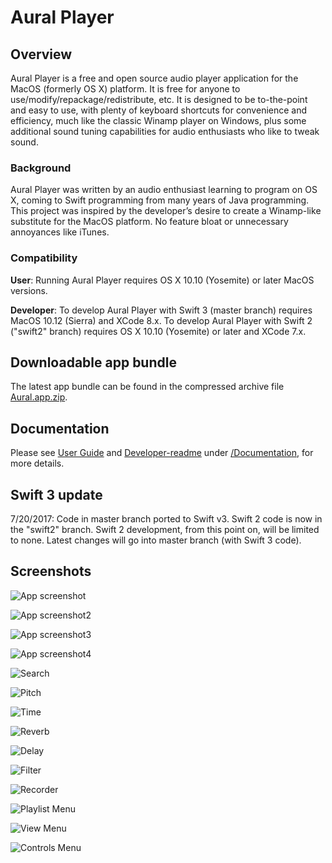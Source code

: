 # Aural Player

## Overview

Aural Player is a free and open source audio player application for the MacOS (formerly OS X) platform. It is free for anyone to use/modify/repackage/redistribute, etc. It is designed to be to-the-point and easy to use, with plenty of keyboard shortcuts for convenience and efficiency, much like the classic Winamp player on Windows, plus some additional sound tuning capabilities for audio enthusiasts who like to tweak sound.

### Background

Aural Player was written by an audio enthusiast learning to program on OS X, coming to Swift programming from many years of Java programming. This project was inspired by the developer’s desire to create a Winamp-like substitute for the MacOS platform. No feature bloat or unnecessary annoyances like iTunes.

### Compatibility

**User**: Running Aural Player requires OS X 10.10 (Yosemite) or later MacOS versions.

**Developer**: To develop Aural Player with Swift 3 (master branch) requires MacOS 10.12 (Sierra) and XCode 8.x. To develop Aural Player with Swift 2 ("swift2" branch) requires OS X 10.10 (Yosemite) or later and XCode 7.x.

## Downloadable app bundle

The latest app bundle can be found in the compressed archive file [Aural.app.zip](https://github.com/maculateConception/aural-player/blob/master/Aural.app.zip?raw=true).

## Documentation

Please see [User Guide](https://github.com/maculateConception/aural-player/blob/master/Documentation/UserGuide.rtf?raw=true) and [Developer-readme](https://github.com/maculateConception/aural-player/blob/master/Documentation/Developer-readme.rtf?raw=true) under [/Documentation](/Documentation), for more details.

## Swift 3 update

7/20/2017: Code in master branch ported to Swift v3. Swift 2 code is now in the "swift2" branch. Swift 2 development, from this point on, will be limited to none. Latest changes will go into master branch (with Swift 3 code).

## Screenshots

![App screenshot](/Documentation/UserGuide.rtfd/Aural.png?raw=true "App screenshot")

![App screenshot2](/Documentation/UserGuide.rtfd/Aural-playlistOnly.png?raw=true "App screenshot2")

![App screenshot3](/Documentation/UserGuide.rtfd/Aural-effectsOnly.png?raw=true "App screenshot3")

![App screenshot4](/Documentation/UserGuide.rtfd/Aural-compact.png?raw=true "App screenshot4")

![Search](/Documentation/UserGuide.rtfd/Aural-search.png?raw=true "Search")

![Pitch](/Documentation/UserGuide.rtfd/Pitch.png?raw=true "Pitch Shift")

![Time](/Documentation/UserGuide.rtfd/Time.png?raw=true "Time Stretch")

![Reverb](/Documentation/UserGuide.rtfd/Reverb.png?raw=true "Reverb")

![Delay](/Documentation/UserGuide.rtfd/Delay.png?raw=true "Delay")

![Filter](/Documentation/UserGuide.rtfd/Filter.png?raw=true "Filter")

![Recorder](/Documentation/UserGuide.rtfd/Recorder.png?raw=true "Recorder")

![Playlist Menu](/Documentation/UserGuide.rtfd/PlaylistMenu.png?raw=true "Playlist Menu")

![View Menu](/Documentation/UserGuide.rtfd/ViewMenu.png?raw=true "View Menu")

![Controls Menu](/Documentation/UserGuide.rtfd/ControlsMenu.png?raw=true "Controls Menu")
